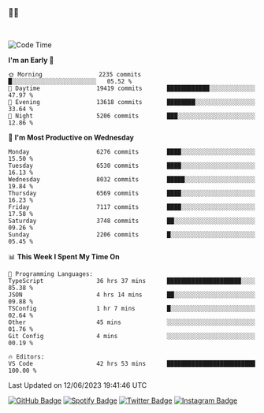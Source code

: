 ### 🤙🍺

<!-- <a href="https://github-readme-stats.vercel.app/api?username=hzak2xx&count_private=true&show_icons=true&theme=dracula">
  <img align="center" src="https://github-readme-stats.vercel.app/api?username=hzak2xx&count_private=true&show_icons=true&theme=dracula" />
</a>
</br> -->
</br>

<!--START_SECTION:waka-->
![Code Time](http://img.shields.io/badge/Code%20Time-2%2C503%20hrs%2015%20mins-blue)

**I'm an Early 🐤** 

```text
🌞 Morning                2235 commits        █░░░░░░░░░░░░░░░░░░░░░░░░   05.52 % 
🌆 Daytime                19419 commits       ████████████░░░░░░░░░░░░░   47.97 % 
🌃 Evening                13618 commits       ████████░░░░░░░░░░░░░░░░░   33.64 % 
🌙 Night                  5206 commits        ███░░░░░░░░░░░░░░░░░░░░░░   12.86 % 
```
📅 **I'm Most Productive on Wednesday** 

```text
Monday                   6276 commits        ████░░░░░░░░░░░░░░░░░░░░░   15.50 % 
Tuesday                  6530 commits        ████░░░░░░░░░░░░░░░░░░░░░   16.13 % 
Wednesday                8032 commits        █████░░░░░░░░░░░░░░░░░░░░   19.84 % 
Thursday                 6569 commits        ████░░░░░░░░░░░░░░░░░░░░░   16.23 % 
Friday                   7117 commits        ████░░░░░░░░░░░░░░░░░░░░░   17.58 % 
Saturday                 3748 commits        ██░░░░░░░░░░░░░░░░░░░░░░░   09.26 % 
Sunday                   2206 commits        █░░░░░░░░░░░░░░░░░░░░░░░░   05.45 % 
```


📊 **This Week I Spent My Time On** 

```text
💬 Programming Languages: 
TypeScript               36 hrs 37 mins      █████████████████████░░░░   85.38 % 
JSON                     4 hrs 14 mins       ██░░░░░░░░░░░░░░░░░░░░░░░   09.88 % 
TSConfig                 1 hr 7 mins         █░░░░░░░░░░░░░░░░░░░░░░░░   02.64 % 
Other                    45 mins             ░░░░░░░░░░░░░░░░░░░░░░░░░   01.76 % 
Git Config               4 mins              ░░░░░░░░░░░░░░░░░░░░░░░░░   00.19 % 

🔥 Editors: 
VS Code                  42 hrs 53 mins      █████████████████████████   100.00 % 
```


 Last Updated on 12/06/2023 19:41:46 UTC
<!--END_SECTION:waka-->

[![GitHub Badge](https://img.shields.io/badge/GitHub-100000?style=for-the-badge&logo=github&logoColor=white)](https://github.com/hzak2xx)
[![Spotify Badge](https://img.shields.io/badge/Spotify-1ED760?&style=for-the-badge&logo=spotify&logoColor=white)](https://open.spotify.com/user/uf90s6sbbh75a1mt44clkhkvf)
[![Twitter Badge](https://img.shields.io/badge/Twitter-1DA1F2?style=for-the-badge&logo=twitter&logoColor=white)](https://twitter.com/hzak2xx)
[![Instagram Badge](https://img.shields.io/badge/Instagram-E4405F?style=for-the-badge&logo=instagram&logoColor=white)](https://www.instagram.com/hzak2xx/)
